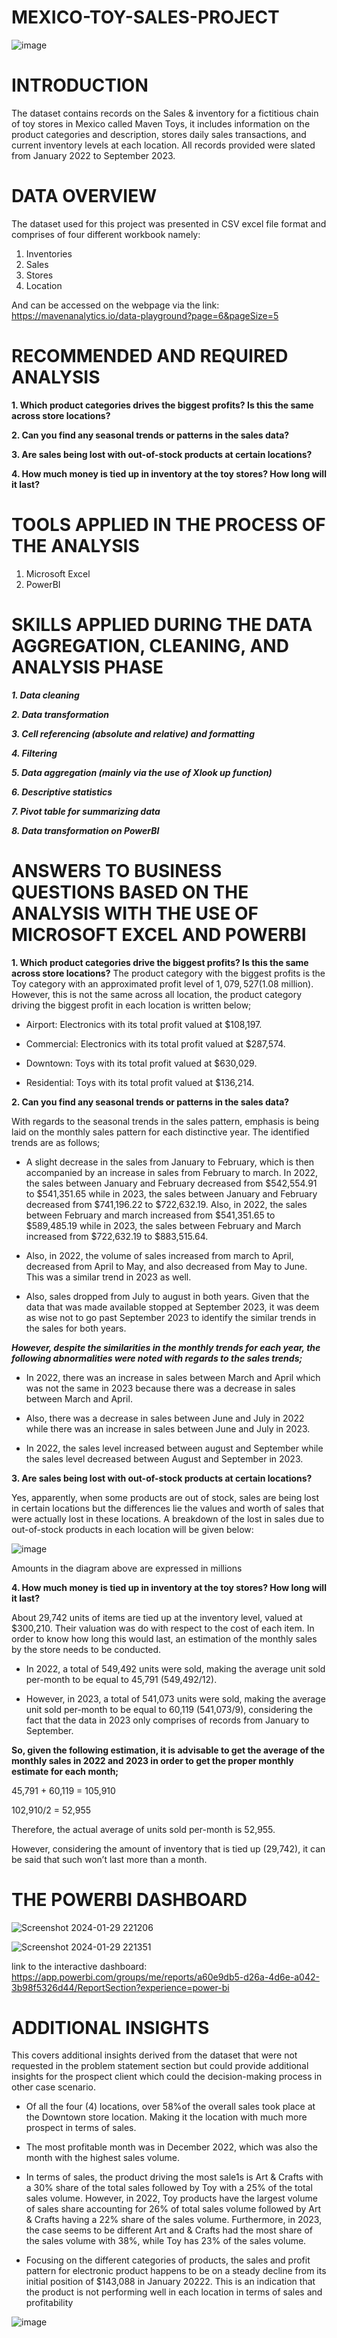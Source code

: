 # MEXICO-TOY-SALES-PROJECT
![image](https://github.com/LEGIT-GENIUS/MEXICO-TOY-SALES-PROJECT/assets/139655319/a36029cd-529e-41fa-81ff-871c1e32538f)

# INTRODUCTION
The dataset contains records on the Sales & inventory for a fictitious chain of toy stores in Mexico called Maven Toys, it includes information on the product categories and description, stores daily sales transactions, and current inventory levels at each location. All records provided were slated from January 2022 to September 2023.

# DATA OVERVIEW
The dataset used for this project was presented in CSV excel file format and comprises of four different workbook namely:
1.	Inventories
2.	Sales 
3.	Stores 
4.	Location

And can be accessed on the webpage via the link: https://mavenanalytics.io/data-playground?page=6&pageSize=5 

# RECOMMENDED AND REQUIRED ANALYSIS
**1.	Which product categories drives the biggest profits? Is this the same across store locations?**

**2.	Can you find any seasonal trends or patterns in the sales data?**

**3.	Are sales being lost with out-of-stock products at certain locations?**

**4.	How much money is tied up in inventory at the toy stores? How long will it last?**

# TOOLS APPLIED IN THE PROCESS OF THE ANALYSIS

1.	Microsoft Excel 
2.	PowerBI

# SKILLS APPLIED DURING THE DATA AGGREGATION, CLEANING, AND ANALYSIS PHASE

**_1. Data cleaning_**

**_2.	Data transformation_**

**_3.	Cell referencing (absolute and relative) and formatting_**

**_4.	Filtering_**

**_5.	Data aggregation (mainly via the use of Xlook up function)_**

**_6.	Descriptive statistics_**

**_7.	Pivot table for summarizing data_**

**_8.	Data transformation on PowerBI_**

# ANSWERS TO BUSINESS QUESTIONS BASED ON THE ANALYSIS WITH THE USE OF MICROSOFT EXCEL AND POWERBI

**1.	Which product categories drive the biggest profits? Is this the same across store locations?**
The product category with the biggest profits is the Toy category with an approximated profit level of $1,079,527($1.08 million). However, this is not the same across all location, the product category driving the biggest profit in each location is written below;

* Airport: Electronics with its total profit valued at $108,197.

* Commercial: Electronics with its total profit valued at $287,574.
  
* Downtown: Toys with its total profit valued at $630,029.
  
* Residential: Toys with its total profit valued at $136,214.

**2.	Can you find any seasonal trends or patterns in the sales data?**

With regards to the seasonal trends in the sales pattern, emphasis is being laid on the monthly sales pattern for each distinctive year. The identified trends are as follows;

* A slight decrease in the sales from January to February, which is then accompanied by an increase in sales from February to march. In 2022, the sales between January and February decreased from $542,554.91 to $541,351.65 while in 2023, the sales between January and February decreased from $741,196.22 to $722,632.19. Also, in 2022, the sales between February and march increased from $541,351.65 to $589,485.19 while in 2023, the sales between February and March increased from $722,632.19 to $883,515.64.
  
* Also, in 2022, the volume of sales increased from march to April, decreased from April to May, and also decreased from May to June. This was a similar trend in 2023 as well.
   
* Also, sales dropped from July to august in both years. Given that the data that was made available stopped at September 2023, it was deem as wise not to go past September 2023 to identify the similar trends in the sales for both years.

**_However, despite the similarities in the monthly trends for each year, the following abnormalities were noted with regards to the sales trends;_**

* In 2022, there was an increase in sales between March and April which was not the same in 2023 because there was a decrease in sales between March and April.

* Also, there was a decrease in sales between June and July in 2022 while there was an increase in sales between June and July in 2023.

* In 2022, the sales level increased between august and September while the sales level decreased between August and September in 2023.

**3.	Are sales being lost with out-of-stock products at certain locations?**

Yes, apparently, when some products are out of stock, sales are being lost in certain locations but the differences lie the values and worth of sales that were actually lost in these locations. A breakdown of the lost in sales due to out-of-stock products in each location will be given below:

![image](https://github.com/LEGIT-GENIUS/MEXICO-TOY-SALES-PROJECT/assets/139655319/9e92ed8f-3255-49af-a278-3c8227abaa27)


Amounts in the diagram above are expressed in millions

**4.	How much money is tied up in inventory at the toy stores? How long will it last?**

About 29,742 units of items are tied up at the inventory level, valued at $300,210. Their valuation was do with respect to the cost of each item. In order to know how long this would last, an estimation of the monthly sales by the store needs to be conducted.

* In 2022, a total of 549,492 units were sold, making the average unit sold per-month to be equal to 45,791 (549,492/12).
   
* However, in 2023, a total of 541,073 units were sold, making the average unit sold per-month to be equal to 60,119 (541,073/9), considering the fact that the data in 2023 only comprises of records from January to September.
  
**So, given the following estimation, it is advisable to get the average of the monthly sales in 2022 and 2023 in order to get the proper monthly estimate for each month;**

45,791 + 60,119 = 105,910

102,910/2 = 52,955

Therefore, the actual average of units sold per-month is 52,955.

However, considering the amount of inventory that is tied up (29,742), it can be said that such won’t last more than a month.

# THE POWERBI DASHBOARD

![Screenshot 2024-01-29 221206](https://github.com/LEGIT-GENIUS/MEXICO-TOY-SALES-PROJECT/assets/139655319/045fe645-0585-4c4a-a04e-7297e9516304)

![Screenshot 2024-01-29 221351](https://github.com/LEGIT-GENIUS/MEXICO-TOY-SALES-PROJECT/assets/139655319/6f220e86-ff98-489b-836e-14bedaa6ee0c)

link to the interactive dashboard: https://app.powerbi.com/groups/me/reports/a60e9db5-d26a-4d6e-a042-3b98f5326d44/ReportSection?experience=power-bi

# ADDITIONAL INSIGHTS

This covers additional insights derived from the dataset that were not requested in the problem statement section but could provide additional insights for the prospect client which could the decision-making process in other case scenario.

* Of all the four (4) locations, over 58%of the overall sales took place at the Downtown store location. Making it the location with much more prospect in terms of sales.
  
* The most profitable month was in December 2022, which was also the month with the highest sales volume.
  
* In terms of sales, the product driving the most sale1s is Art & Crafts with a 30% share of the total sales followed by Toy with a 25% of the total sales volume. However, in 2022, Toy products have the largest volume of sales share accounting for 26% of total sales volume followed by Art & Crafts having a 22% share of the sales volume. Furthermore, in 2023, the case seems to be different Art and & Crafts had the most share of the sales volume with 38%, while Toy has 23% of the sales volume.
  
* Focusing on the different categories of products, the sales and profit pattern for electronic product happens to be on a steady decline from its initial position of $143,088 in January 20222. This is an indication that the product is not performing well in each location in terms of sales and profitability


![image](https://github.com/LEGIT-GENIUS/MEXICO-TOY-SALES-PROJECT/assets/139655319/c42f74af-574e-4700-b6fc-5843690fb62b)

